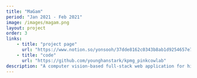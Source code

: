 ```yaml
---
title: "MaGam"
period: "Jan 2021 - Feb 2021"
image: /images/magam.png
layout: project
order: 3
links:
    - title: "project page"
      url: "https://www.notion.so/yonsooh/37dde8162c0343b8ab1d9254657e7c71"
    - title: "code"
      url: "https://github.com/younghanstark/kpmg_pinkcowlab"
description: "A computer vision-based full-stack web application for highly accurate mask detection by addressing the challenge of limited data using both classical and modern features."
---
```

